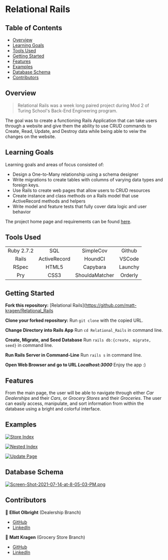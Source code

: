 # Relational Rails 

## Table of Contents

- [Overview](#overview)
- [Learning Goals](#learning-goals)
- [Tools Used](#tools-used)
- [Getting Started](#getting-started)
- [Features](#features)
- [Examples](#examples)
- [Database Schema](#database-schema)
- [Contributors](#contributors)

## Overview

> Relational Rails was a week long paired project during Mod 2 of Turing School's Back-End Engineering program.

The goal was to create a functioning Rails Application that can take users through a website and give them the ability to use CRUD commands to Create, Read, Update, and Destroy data while being able to veiw the changes on the website.

## Learning Goals

Learning goals and areas of focus consisted of:
- Design a One-to-Many relationship using a schema designer
- Write migrations to create tables with columns of varying data types and foreign keys.
- Use Rails to create web pages that allow users to CRUD resources
- Create instance and class methods on a Rails model that use ActiveRecord methods and helpers
- Write model and feature tests that fully cover data logic and user behavior

The project home page and requirements can be found [here](https://backend.turing.edu/module2/projects/relational_rails).

## Tools Used
|             |               |               |               |
|   :----:    |    :----:     |    :----:     |    :----:     |
| Ruby 2.7.2  | SQL           | SimpleCov     | Github        |
| Rails       | ActiveRecord  | HoundCI       | VSCode        |
| RSpec       | HTML5         | Capybara      | Launchy       |
| Pry         | CSS3          | ShouldaMatcher| Orderly       |

## Getting Started

**Fork this repository:** [Relational Rails](https://github.com/matt-kragen/Relational_Rails

**Clone your forked repository:** Run `git clone` with the copied URL.

**Change Directory into Rails App** Run `cd Relational_Rails` in command line.

**Create, Migrate, and Seed Database** Run `rails db:{create, migrate, seed}` in command line.

**Run Rails Server in Command-Line** Run `rails s` in command line.

**Open Web Browser and go to URL *Localhost:3000*** Enjoy the app :)

## Features

From the main page, the user will be able to navigate through either *Car Dealerships* and their *Cars*, or *Grocery Stores* and their *Groceries*. The user can easily access, manipulate, and sort information from within the database using a bright and colorful interface.

## Examples

[![Store Index](https://i.postimg.cc/jSZpL25f/Screen-Shot-2021-09-18-at-12-47-09-PM.png)](https://postimg.cc/tsnScXFR)

[![Nested Index](https://i.postimg.cc/x8v7YThc/Screen-Shot-2021-09-18-at-12-47-31-PM.png)](https://postimg.cc/vxmXtMQs)

[![Update Page](https://i.postimg.cc/FshC3vwV/Screen-Shot-2021-09-18-at-12-48-03-PM.png)](https://postimg.cc/s10JCkjM)

## Database Schema
[![Screen-Shot-2021-07-14-at-8-05-03-PM.png](https://i.postimg.cc/qv7KYrC9/Screen-Shot-2021-07-14-at-8-05-03-PM.png)](https://postimg.cc/PPBNpBy4)

## Contributors

👤  **Elliot Olbright** (Dealership Branch)
- [GitHub](https://github.com/ElliotOlbright)
- [LinkedIn](https://www.linkedin.com/in/elliotolbright/)

👤  **Matt Kragen** (Grocery Store Branch)
- [GitHub](https://github.com/matt-kragen)
- [LinkedIn](https://www.linkedin.com/in/mattkragen/)
